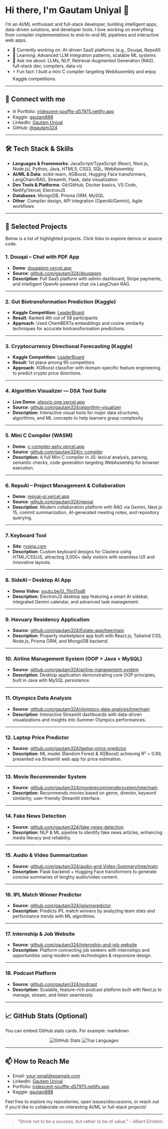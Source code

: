 <!-- README.md for GitHub Profile -->

<p align="center">
  <!-- Optional: add a personal avatar if you wish: -->
  <!-- <img src="https://your-image-url.com/avatar.png" alt="Gautam Uniyal" width="120" style="border-radius:50%;" /> -->
</p>

# Hi there, I'm Gautam Uniyal 👋

I’m an AI/ML enthusiast and full-stack developer, building intelligent apps, data-driven solutions, and developer tools. I love working on everything from compiler implementations to end-to-end ML pipelines and interactive web apps.

- 🔭 Currently working on: AI-driven SaaS platforms (e.g., Douqai, RepoAI)
- 🌱 Learning: Advanced LLM integration patterns, scalable ML systems
- 💬 Ask me about: LLMs, NLP, Retrieval-Augmented Generation (RAG), full-stack dev, compilers, data viz
- ⚡ Fun fact: I built a mini C compiler targeting WebAssembly and enjoy Kaggle competitions.

---

## 🔗 Connect with me

- 🌐 Portfolio: [iridescent-souffle-d57975.netlify.app](https://iridescent-souffle-d57975.netlify.app/)
- Kaggle: [gautam888](https://www.kaggle.com/gautam888)
- LinkedIn: [Gautam Uniyal](https://www.linkedin.com/in/gautam-uniyal-a4a6b1278/)
- GitHub: [@gautam324](https://github.com/gautam324)

---

## 🛠️ Tech Stack & Skills

- **Languages & Frameworks**: JavaScript/TypeScript (React, Next.js, Node.js), Python, Java, HTML5, CSS3, SQL, WebAssembly
- **AI/ML & Data**: scikit-learn, XGBoost, Hugging Face transformers, LangChain/RAG, Streamlit, Flask, data visualization
- **Dev Tools & Platforms**: Git/GitHub, Docker basics, VS Code, Netlify/Vercel, ElectronJS
- **Databases**: MongoDB, Prisma ORM, MySQL
- **Other**: Compiler design, API integration (OpenAI/Gemini), Agile workflows

---

## 🚀 Selected Projects

Below is a list of highlighted projects. Click links to explore demos or source code.

### 1. Douqai – Chat with PDF App
- **Demo**: [douqaipro.vercel.app](https://douqaipro.vercel.app/)  
- **Source**: [github.com/gautam324/douqaipro](https://github.com/gautam324/douqaipro)  
- **Description**: Full SaaS platform with admin dashboard, Stripe payments, and intelligent OpenAI-powered chat via LangChain RAG.  

---

### 2. Gut Biotransformation Prediction (Kaggle)
- **Kaggle Competition**: [LeaderBoard](https://www.kaggle.com/competitions/prediction-human-gut-biotransformation-pathways/leaderboard)  
- **Result**: Ranked 4th out of 58 participants  
- **Approach**: Used ChemBERTa embeddings and cosine similarity techniques for accurate biotransformation predictions.  

---

### 3. Cryptocurrency Directional Forecasting (Kaggle)
- **Kaggle Competition**: [LeaderBoard](https://www.kaggle.com/competitions/directional-forecasting-in-cryptocurrencies/leaderboard)  
- **Result**: 1st place among 95 competitors  
- **Approach**: XGBoost classifier with domain-specific feature engineering to predict crypto price directions.  


---

### 4. Algorithm Visualizer — DSA Tool Suite
- **Live Demo**: [algoviz-one.vercel.app](https://algoviz-one.vercel.app/)  
- **Source**: [github.com/gautam324/algorithm-visualizer](https://github.com/gautam324/algorithm-visualizer)  
- **Description**: Interactive visual tools for major data structures, algorithms, and ML concepts to help learners grasp complexity.  


---

### 5. Mini C Compiler (WASM)
- **Demo**: [c-compiler-ashy.vercel.app](https://c-compiler-ashy.vercel.app/)  
- **Source**: [github.com/gautam324/c-compiler](https://github.com/gautam324/c-compiler)  
- **Description**: A full Mini C compiler in JS: lexical analysis, parsing, semantic checks, code generation targeting WebAssembly for browser execution.  


---

### 6. RepoAI – Project Management & Collaboration
- **Demo**: [repoai-pi.vercel.app](https://repoai-pi.vercel.app/)  
- **Source**: [github.com/gautam324/repoai](https://github.com/gautam324/repoai)  
- **Description**: Modern collaboration platform with RAG via Gemini, Next.js 15, commit summarization, AI-generated meeting notes, and repository querying.  


---

### 7. Keyboard Tool
- **Site**: [rvsina.com](https://rvsina.com)  
- **Description**: Custom keyboard designs for Claviera using HTML/CSS/JS, attracting 3,000+ daily visitors with seamless UX and innovative layouts.  


---

### 8. SideAI – Desktop AI App
- **Demo Video**: [youtu.be/G_7Ilo17od8](https://youtu.be/G_7Ilo17od8)  
- **Description**: ElectronJS desktop app featuring a smart AI sidebar, integrated Gemini calendar, and advanced task management.  


---

### 9. Havuary Residency Application
- **Source**: [github.com/gautam324/Estate-app/tree/main](https://github.com/gautam324/Estate-app/tree/main)  
- **Description**: Property marketplace app built with React.js, Tailwind CSS, Node.js, Prisma ORM, and MongoDB backend.  


---

### 10. Airline Management System (OOP + Java + MySQL)
- **Source**: [github.com/gautam324/airline-management-system](https://github.com/gautam324/airline-management-system)  
- **Description**: Desktop application demonstrating core OOP principles, built in Java with MySQL persistence.  


---

### 11. Olympics Data Analysis
- **Source**: [github.com/gautam324/olympics-data-analysis/tree/main](https://github.com/gautam324/olympics-data-analysis/tree/main)  
- **Description**: Interactive Streamlit dashboards with data-driven visualizations and insights into Summer Olympics performances.  


---

### 12. Laptop Price Predictor
- **Source**: [github.com/gautam324/laptop-price-predictor](https://github.com/gautam324/laptop-price-predictor)  
- **Description**: ML model (Random Forest & XGBoost) achieving R² = 0.89, presented via Streamlit web app for price estimation.  


---

### 13. Movie Recommender System
- **Source**: [github.com/gautam324/movierecommendersystem/tree/main](https://github.com/gautam324/movierecommendersystem/tree/main)  
- **Description**: Recommends movies based on genre, director, keyword similarity; user-friendly Streamlit interface.  


---

### 14. Fake News Detection
- **Source**: [github.com/gautam324/fake-news-detection](https://github.com/gautam324/fake-news-detection)  
- **Description**: NLP & ML pipeline to identify fake news articles, enhancing media literacy and reliability.  


---

### 15. Audio & Video Summarization
- **Source**: [github.com/gautam324/audio-and-Video-Summary/tree/main](https://github.com/gautam324/audio-and-Video-Summary/tree/main)  
- **Description**: Flask backend + Hugging Face transformers to generate concise summaries of lengthy audio/video content.  


---

### 16. IPL Match Winner Predictor
- **Source**: [github.com/gautam324/iplwinpredictor](https://github.com/gautam324/iplwinpredictor)  
- **Description**: Predicts IPL match winners by analyzing team stats and performance trends with ML algorithms.  


---

### 17. Internship & Job Website
- **Source**: [github.com/gautam324/internship-and-job-website](https://github.com/gautam324/internship-and-job-website)  
- **Description**: Platform connecting job seekers with internships and opportunities using modern web technologies & responsive design.  


---

### 18. Podcast Platform
- **Source**: [github.com/gautam324/podcast](https://github.com/gautam324/podcast)  
- **Description**: Scalable, feature-rich podcast platform built with Next.js to manage, stream, and listen seamlessly.  


---

## 📈 GitHub Stats (Optional)

You can embed GitHub stats cards. For example:
markdown
<p align="center">
  <img src="https://github-readme-stats.vercel.app/api?username=gautam324&show_icons=true" alt="GitHub Stats" />
  <img src="https://github-readme-stats.vercel.app/api/top-langs?username=gautam324&layout=compact" alt="Top Languages" />
</p>

---

## 📫 How to Reach Me

- Email: your-email@example.com  <!-- replace with actual -->
- LinkedIn: [Gautam Uniyal](https://www.linkedin.com/in/gautam-uniyal-a4a6b1278/)
- Portfolio: [iridescent-souffle-d57975.netlify.app](https://iridescent-souffle-d57975.netlify.app/)
- Kaggle: [gautam888](https://www.kaggle.com/gautam888)

Feel free to explore my repositories, open issues/discussions, or reach out if you’d like to collaborate on interesting AI/ML or full-stack projects!

---

> “Strive not to be a success, but rather to be of value.” – Albert Einstein

